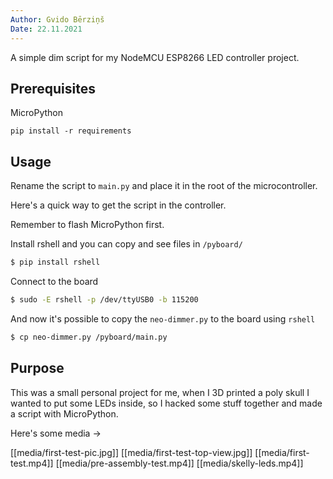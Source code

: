 ```yaml
---
Author: Gvido Bērziņš
Date: 22.11.2021
---
```


A simple dim script for my NodeMCU ESP8266 LED controller project.

## Prerequisites

MicroPython

```
pip install -r requirements
```

## Usage

Rename the script to `main.py` and place it in the root of the microcontroller.

Here's a quick way to get the script in the controller.

Remember to flash MicroPython first.

Install rshell and you can copy and see files in `/pyboard/`

```bash
$ pip install rshell
```

Connect to the board

```bash
$ sudo -E rshell -p /dev/ttyUSB0 -b 115200
```

And now it's possible to copy the `neo-dimmer.py` to the board using `rshell`

```bash
$ cp neo-dimmer.py /pyboard/main.py
```


## Purpose

This was a small personal project for me, when I 3D printed a poly skull
I wanted to put some LEDs inside, so I hacked some stuff together and made
a script with MicroPython.

Here's some media ->

[[media/first-test-pic.jpg]]
[[media/first-test-top-view.jpg]]
[[media/first-test.mp4]]
[[media/pre-assembly-test.mp4]]
[[media/skelly-leds.mp4]]
